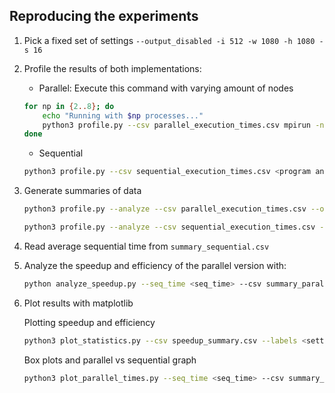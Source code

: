 
## Reproducing the experiments

1. Pick a fixed set of settings `--output_disabled -i 512 -w 1080 -h 1080 -s 16`
2. Profile the results of both implementations:
    - Parallel: Execute this command with varying amount of nodes
    ```bash
    for np in {2..8}; do
        echo "Running with $np processes..."
        python3 profile.py --csv parallel_execution_times.csv mpirun -np $np <program and args>
    done
    ```

    - Sequential
    ```bash
    python3 profile.py --csv sequential_execution_times.csv <program and args>
    ```

3. Generate summaries of data

    ```bash
    python3 profile.py --analyze --csv parallel_execution_times.csv --out summary_parallel.csv
    ```

    ```bash
    python3 profile.py --analyze --csv sequential_execution_times.csv --out summary_sequential.csv
    ```

4. Read average sequential time from `summary_sequential.csv`
5. Analyze the speedup and efficiency of the parallel version with:
    ```bash
    python analyze_speedup.py --seq_time <seq_time> --csv summary_parallel.csv --out speedup_summary.csv
    ```

6. Plot results with matplotlib

    Plotting speedup and efficiency
    ```bash
    python3 plot_statistics.py --csv speedup_summary.csv --labels <setting_name>
    ```

    Box plots and parallel vs sequential graph
    ```bash
    python3 plot_parallel_times.py --seq_time <seq_time> --csv summary_parallel.csv
    ```